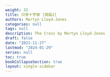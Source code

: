 ```yaml
---
weight: 32
title: 只夸十字架 [简版2]
authors: Martyn Lloyd-Jones
categories: null
tags: null
description: The Cross by Martyn Lloyd-Jones
draft: false
date: "2021-11-27"
lastmod: "2024-01-29"
series: null
toc: true
bookCollapseSection: true
layout: single-sidebar
---
```


